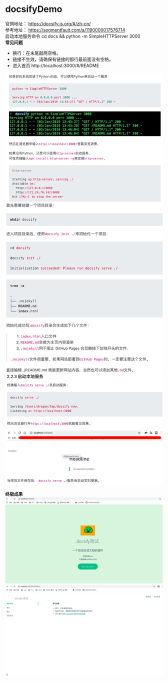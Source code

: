 # docsifyDemo
官网地址： https://docsify.js.org/#/zh-cn/  
参考地址： https://segmentfault.com/a/1190000017576714  
启动本地服务命令 cd docs && python -m SimpleHTTPServer 3000  
**常见问题**
- 换行：在末尾敲两空格。
- 链接不生效，请确保有链接的那行最前面没有空格。
- 进入首页 http://localhost:3000/#/README

![img](readImg/docsity1.jpg "docsify1")  
![img](readImg/docsity2.jpg "docsify2")  
![img](readImg/docsity3.jpg "docsify3")

**终极成果**
![img](readImg/coverpage.jpg "封面")
![img](readImg/demo.jpg "样例")
